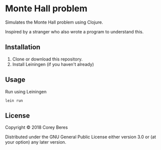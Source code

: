 # Monte Hall problem

Simulates the Monte Hall problem using Clojure.

Inspired by a stranger who also wrote a program to understand this.

## Installation

1. Clone or download this repository.
2. Install Leiningen (if you haven't already)

## Usage

Run using Leiningen

    lein run

## License

Copyright © 2018 Corey Beres

Distributed under the GNU General Public License either version 3.0 or
(at your option) any later version.

